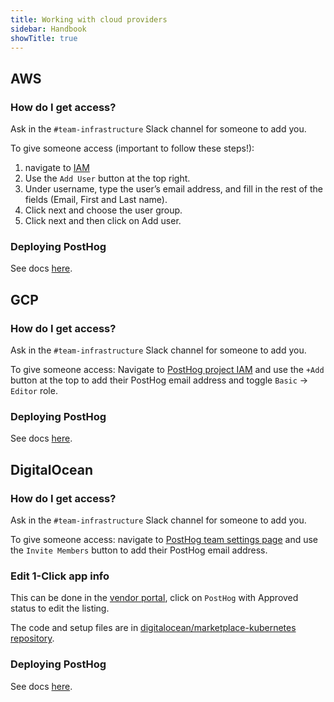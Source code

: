 ```yaml
---
title: Working with cloud providers
sidebar: Handbook
showTitle: true
---
```


## AWS

### How do I get access?

Ask in the `#team-infrastructure` Slack channel for someone to add you.

To give someone access (important to follow these steps!):
1. navigate to [IAM](https://us-east-1.console.aws.amazon.com/singlesignon/home?region=us-east-1#!/instances/7223d5d28068c4d6/users)
2. Use the `Add User` button at the top right.
3. Under username, type the user’s email address, and fill in the rest of the fields (Email, First and Last name).
3. Click next and choose the user group.
4. Click next and then click on Add user.

### Deploying PostHog

See docs [here](https://posthog.com/docs/self-host/deploy/aws).


## GCP

### How do I get access?

Ask in the `#team-infrastructure` Slack channel for someone to add you.

To give someone access: Navigate to [PostHog project IAM](https://console.cloud.google.com/iam-admin/iam?project=posthog-301601&supportedpurview=project) and use the `+Add` button at the top to add their PostHog email address and toggle `Basic` -> `Editor` role.

### Deploying PostHog

See docs [here](https://posthog.com/docs/self-host/deploy/gcp).


## DigitalOcean

### How do I get access?

Ask in the `#team-infrastructure` Slack channel for someone to add you.

To give someone access: navigate to [PostHog team settings page](https://cloud.digitalocean.com/account/team?i=7cfa7c) and use the `Invite Members` button to add their PostHog email address.

### Edit 1-Click app info

This can be done in the [vendor portal](https://cloud.digitalocean.com/vendorportal/), click on `PostHog` with Approved status to edit the listing.

The code and setup files are in [digitalocean/marketplace-kubernetes repository](https://github.com/digitalocean/marketplace-kubernetes/tree/master/stacks/posthog).

### Deploying PostHog

See docs [here](https://posthog.com/docs/self-host/deploy/digital-ocean).
